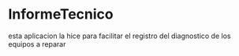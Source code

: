 # InformeTecnico
esta aplicacion la hice para facilitar el registro del diagnostico de los equipos a reparar
